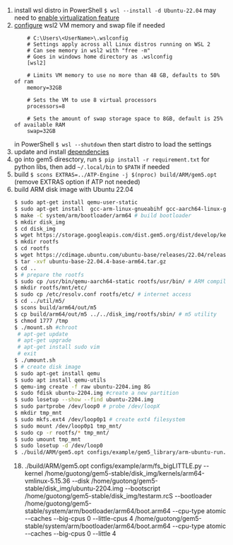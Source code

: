 1. install wsl distro in PowerShell
    ```$ wsl --install -d Ubuntu-22.04```
    may need to [enable virtualization feature](https://www.configserverfirewall.com/windows-10/please-enable-the-virtual-machine-platform-windows-feature-and-ensure-virtualization-is-enabled-in-the-bios/)
2. [configure](https://joe.blog.freemansoft.com/2022/01/setting-your-memory-and-swap-for-wsl2.html)
   wsl2 VM memory and swap file if needed
    ``` 
        # C:\Users\<UserName>\.wslconfig
        # Settings apply across all Linux distros running on WSL 2
        # Can see memory in wsl2 with "free -m"
        # Goes in windows home directory as .wslconfig
        [wsl2]

        # Limits VM memory to use no more than 48 GB, defaults to 50% of ram
        memory=32GB

        # Sets the VM to use 8 virtual processors
        processors=8

        # Sets the amount of swap storage space to 8GB, default is 25% of available RAM
        swap=32GB
    ```
    in PowerShell `$ wsl --shutdown` then start distro to load the settings
3. update and install [dependencies](https://www.gem5.org/documentation/general_docs/building)
4. go into gem5 diresctory, run `$ pip install -r requirement.txt` for python libs, then add `~/.local/bin` to `$PATH` if needed
5. build `$ scons EXTRAS=../ATP-Engine -j $(nproc) build/ARM/gem5.opt` (remove EXTRAS option if ATP not needed)
6. build ARM disk image with Ubuntu 22.04
   ```bash
   $ sudo apt-get install qemu-user-static
   $ sudo apt-get install  gcc-arm-linux-gnueabihf gcc-aarch64-linux-gnu g++-aarch64-linux-gnu device-tree-compiler
   $ make -C system/arm/bootloader/arm64 # build bootloader
   $ mkdir disk_img
   $ cd disk_img
   $ wget https://storage.googleapis.com/dist.gem5.org/dist/develop/kernels/arm/static/arm64-vmlinux-5.15.36 # get kernel
   $ mkdir rootfs
   $ cd rootfs
   $ wget https://cdimage.ubuntu.com/ubuntu-base/releases/22.04/release/ubuntu-base-22.04.4-base-arm64.tar.gz # get base rootfs
   $ tar -xvf ubuntu-base-22.04.4-base-arm64.tar.gz
   $ cd ..
   $ # prepare the rootfs
   $ sudo cp /usr/bin/qemu-aarch64-static rootfs/usr/bin/ # ARM compiler 
   $ mkdir rootfs/mnt/etc/
   $ sudo cp /etc/resolv.conf rootfs/etc/ # internet access
   $ cd ../util/m5/
   $ scons build/arm64/out/m5
   $ cp build/arm64/out/m5 ../../disk_img/rootfs/sbin/ # m5 utility
   $ chmod 1777 /tmp
   $ ./mount.sh #chroot
    # apt-get update
    # apt-get upgrade
    # apt-get install sudo vim
    # exit
   $ ./umount.sh
   $ # create disk image
   $ sudo apt-get install qemu
   $ sudo apt install qemu-utils
   $ qemu-img create -f raw ubuntu-2204.img 8G
   $ sudo fdisk ubuntu-2204.img #create a new partition
   $ sudo losetup --show --find ubuntu-2204.img
   $ sudo partprobe /dev/loop0 # probe /dev/loopX
   $ mkdir tmp_mnt
   $ sudo mkfs.ext4 /dev/loop0p1 # create ext4 filesystem
   $ sudo mount /dev/loop0p1 tmp_mnt/
   $ sudo cp -r rootfs/* tmp_mnt/
   $ sudo umount tmp_mnt
   $ sudo losetup -d /dev/loop0
   $ ./build/ARM/gem5.opt configs/example/gem5_library/arm-ubuntu-run.py
   ```
   18. ./build/ARM/gem5.opt configs/example/arm/fs_bigLITTLE.py --kernel /home/guotong/gem5-stable/disk_img/kernels/arm64-vmlinux-5.15.36 --disk /home/guotong/gem5-stable/disk_img/ubuntu-2204.img --bootscript /home/guotong/gem5-stable/disk_img/testarm.rcS --bootloader /home/guotong/gem5-stable/system/arm/bootloader/arm64/boot.arm64 --cpu-type atomic --caches --big-cpus 0 --little-cpus 4 /home/guotong/gem5-stable/system/arm/bootloader/arm64/boot.arm64 --cpu-type atomic --caches --big-cpus 0 --little 4 